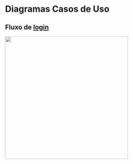 # Diagramas Casos de Uso
## Fluxo de <a href="../../lexico/#login">login</a>

<div class="toolgrid">
	<div>
        <img height="400px" src="../imagens/fluxo_login.jpg"> 
    </div>
</div>